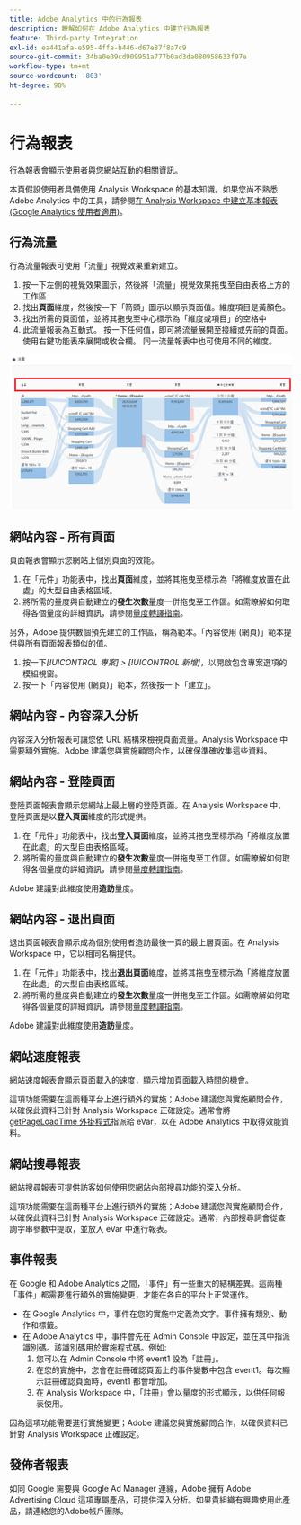 ```yaml
---
title: Adobe Analytics 中的行為報表
description: 瞭解如何在 Adobe Analytics 中建立行為報表
feature: Third-party Integration
exl-id: ea441afa-e595-4ffa-b446-d67e87f8a7c9
source-git-commit: 34ba0e09cd909951a777b0ad3da080958633f97e
workflow-type: tm+mt
source-wordcount: '803'
ht-degree: 98%

---
```


# 行為報表

行為報表會顯示使用者與您網站互動的相關資訊。

本頁假設使用者具備使用 Analysis Workspace 的基本知識。如果您尚不熟悉 Adobe Analytics 中的工具，請參閱[在 Analysis Workspace 中建立基本報表 (Google Analytics 使用者適用)](create-report.md)。

## 行為流量

行為流量報表可使用「流量」視覺效果重新建立。

1. 按一下左側的視覺效果圖示，然後將「流量」視覺效果拖曳至自由表格上方的工作區
2. 找出&#x200B;**頁面**&#x200B;維度，然後按一下「箭頭」圖示以顯示頁面值。維度項目是黃顏色。
3. 找出所需的頁面值，並將其拖曳至中心標示為「維度或項目」的空格中
4. 此流量報表為互動式。 按一下任何值，即可將流量展開至接續或先前的頁面。 使用右鍵功能表來展開或收合欄。 同一流量報表中也可使用不同的維度。

![流量報表](/help/technotes/ga-to-aa/assets/flow.png)

## 網站內容 - 所有頁面

頁面報表會顯示您網站上個別頁面的效能。

1. 在「元件」功能表中，找出&#x200B;**頁面**&#x200B;維度，並將其拖曳至標示為「將維度放置在此處」的大型自由表格區域。
2. 將所需的量度與自動建立的&#x200B;**發生次數**&#x200B;量度一併拖曳至工作區。如需瞭解如何取得各個量度的詳細資訊，請參閱[量度轉譯指南](common-metrics.md)。

另外，Adobe 提供數個預先建立的工作區，稱為範本。「內容使用 (網頁)」範本提供與所有頁面報表類似的值。

1. 按一下&#x200B;*[!UICONTROL 專案] > [!UICONTROL 新增]*，以開啟包含專案選項的模組視窗。
2. 按一下「內容使用 (網頁)」範本，然後按一下「建立」。

## 網站內容 - 內容深入分析

內容深入分析報表可讓您依 URL 結構來檢視頁面流量。Analysis Workspace 中需要額外實施。Adobe 建議您與實施顧問合作，以確保準確收集這些資料。

## 網站內容 - 登陸頁面

登陸頁面報表會顯示您網站上最上層的登陸頁面。在 Analysis Workspace 中，登陸頁面是以&#x200B;**登入頁面**&#x200B;維度的形式提供。

1. 在「元件」功能表中，找出&#x200B;**登入頁面**&#x200B;維度，並將其拖曳至標示為「將維度放置在此處」的大型自由表格區域。
2. 將所需的量度與自動建立的&#x200B;**發生次數**&#x200B;量度一併拖曳至工作區。如需瞭解如何取得各個量度的詳細資訊，請參閱[量度轉譯指南](common-metrics.md)。

Adobe 建議對此維度使用&#x200B;**造訪**&#x200B;量度。

## 網站內容 - 退出頁面

退出頁面報表會顯示成為個別使用者造訪最後一頁的最上層頁面。在 Analysis Workspace 中，它以相同名稱提供。

1. 在「元件」功能表中，找出&#x200B;**退出頁面**&#x200B;維度，並將其拖曳至標示為「將維度放置在此處」的大型自由表格區域。
2. 將所需的量度與自動建立的&#x200B;**發生次數**&#x200B;量度一併拖曳至工作區。如需瞭解如何取得各個量度的詳細資訊，請參閱[量度轉譯指南](common-metrics.md)。

Adobe 建議對此維度使用&#x200B;**造訪**&#x200B;量度。

## 網站速度報表

網站速度報表會顯示頁面載入的速度，顯示增加頁面載入時間的機會。

這項功能需要在這兩種平台上進行額外的實施；Adobe 建議您與實施顧問合作，以確保此資料已針對 Analysis Workspace 正確設定。通常會將 [getPageLoadTime 外掛程式](/help/implement/vars/plugins/getpageloadtime.md)指派給 eVar，以在 Adobe Analytics 中取得效能資料。

## 網站搜尋報表

網站搜尋報表可提供訪客如何使用您網站內部搜尋功能的深入分析。

這項功能需要在這兩種平台上進行額外的實施；Adobe 建議您與實施顧問合作，以確保此資料已針對 Analysis Workspace 正確設定。通常，內部搜尋詞會從查詢字串參數中提取，並放入 eVar 中進行報表。

## 事件報表

在 Google 和 Adobe Analytics 之間，「事件」有一些重大的結構差異。這兩種「事件」都需要進行額外的實施變更，才能在各自的平台上正常運作。

* 在 Google Analytics 中，事件在您的實施中定義為文字。事件擁有類別、動作和標籤。
* 在 Adobe Analytics 中，事件會先在 Admin Console 中設定，並在其中指派識別碼。該識別碼用於實施程式碼。例如:
   1. 您可以在 Admin Console 中將 event1 設為「註冊」。
   2. 在您的實施中，您會在註冊確認頁面上的事件變數中包含 event1。每次顯示註冊確認頁面時，event1 都會增加。
   3. 在 Analysis Workspace 中，「註冊」會以量度的形式顯示，以供任何報表使用。

因為這項功能需要進行實施變更；Adobe 建議您與實施顧問合作，以確保資料已針對 Analysis Workspace 正確設定。

## 發佈者報表

如同 Google 需要與 Google Ad Manager 連線，Adobe 擁有 Adobe Advertising Cloud 這項專屬產品，可提供深入分析。如果貴組織有興趣使用此產品，請連絡您的Adobe帳戶團隊。
